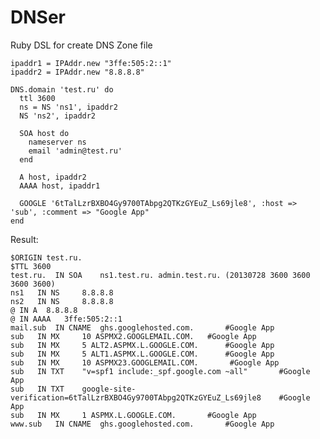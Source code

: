 DNSer
=====

Ruby DSL for create DNS Zone file

    ipaddr1 = IPAddr.new "3ffe:505:2::1"
    ipaddr2 = IPAddr.new "8.8.8.8"
    
    DNS.domain 'test.ru' do
      ttl 3600
      ns = NS 'ns1', ipaddr2
      NS 'ns2', ipaddr2
    
      SOA host do
        nameserver ns
        email 'admin@test.ru'
      end
    
      A host, ipaddr2
      AAAA host, ipaddr1
    
      GOOGLE '6tTalLzrBXBO4Gy9700TAbpg2QTKzGYEuZ_Ls69jle8', :host => 'sub', :comment => "Google App"
    end
   
Result:

    $ORIGIN test.ru.
    $TTL 3600
    test.ru.  IN SOA    ns1.test.ru. admin.test.ru. (20130728 3600 3600 3600 3600)  
    ns1   IN NS   	8.8.8.8 
    ns2   IN NS   	8.8.8.8 
    @ IN A	8.8.8.8 
    @ IN AAAA 	3ffe:505:2::1   
    mail.sub  IN CNAME	ghs.googlehosted.com.   	#Google App
    sub   IN MX   	10 ASPMX2.GOOGLEMAIL.COM.	#Google App
    sub   IN MX   	5 ALT2.ASPMX.L.GOOGLE.COM.  	#Google App
    sub   IN MX   	5 ALT1.ASPMX.L.GOOGLE.COM.  	#Google App
    sub   IN MX   	10 ASPMX23.GOOGLEMAIL.COM.   	 #Google App
    sub   IN TXT  	"v=spf1 include:_spf.google.com ~all"   	#Google App
    sub   IN TXT  	google-site-verification=6tTalLzrBXBO4Gy9700TAbpg2QTKzGYEuZ_Ls69jle8 	#Google App
    sub   IN MX   	1 ASPMX.L.GOOGLE.COM.   	#Google App
    www.sub   IN CNAME	ghs.googlehosted.com.   	#Google App
  
